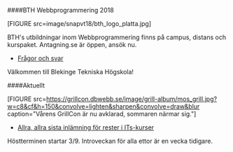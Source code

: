 ####BTH Webbprogrammering 2018

[FIGURE src=image/snapvt18/bth_logo_platta.jpg]

BTH's utbildningar inom Webbprogrammering finns på campus, distans och kurspaket. Antagning.se är öppen, ansök nu.

* [Frågor och svar](t/6968)

Välkommen till Blekinge Tekniska Högskola!



####Aktuellt

[FIGURE src=https://grillcon.dbwebb.se/image/grill-album/mos_grill.jpg?w=c8&cf&h=150&convolve=lighten&sharpen&convolve=draw&blur caption="Vårens GrillCon är nu avklarad, sommaren närmar sig."]

* [Allra, allra sista inlämning för rester i ITs-kurser](t/7484)

Höstterminen startar 3/9. Introveckan för alla ettor är en vecka tidigare.

<!--
* [Omregistrering och restinlämningar](kurser/faq/omregistrering)
* [Uppsamlingsheat rättningar inlämning senast april 1, 2018](t/7101)
* [Om 3-veckors uppropet lp4](t/7415)
* [GrillCon 2018 Vår](https://grillcon.dbwebb.se)
* [Registrera dig för vårterminens kurser](t/7177)
* [Förkunskaper och förkunskapskontroll (inför VT18)](t/7086)
* [Förkunskapskontroll våren 2018 för kurspaket](t/7103)
* [Om 3-veckors uppropet lp3](t/7242)
-->

<!--
[FIGURE src=image/bth-sommar-hav.jpg?w=c8&cf&h=150&convolve=lighten&sharpen&convolve=draw&blur caption="Sommarlovet, vi närmar oss..."]

[FIGURE src=image/fsync-giving-up-on-dirty.jpg?w=c8&cf&h=150&convolve=lighten&sharpen&convolve=draw&blur caption="Vårterminen 2018, vi är redo..."]

[FIGURE src=image/person/magnus-bellstrand-1.jpg?w=c8&cf&h=150&convolve=lighten&sharpen&convolve=draw&blur caption="Höstterminen 2017, vi jobbar på..."]

[FIGURE src=image/person/jane-strandberg-2.jpg?w=c8&cf&h=150&convolve=lighten&sharpen&convolve=draw&blur caption="Höstterminen 2017, vi är redo..."]


* [Förberedelser inför höstterminen 2017](blogg/forberedelser-infor-terminen-2017)
* [Introduktionsveckan Webbprogrammering 2017](blogg/introduktionsveckan-2017)
* [dbwebb hijackat i serpen av ondsint bov](t/6598)
* [Jag skall studera i höst (frågor/svar)](t/6532)
* [Köpa dator inför hösten](t/4469)
* [Omregistrering och restinlämningar inför hösten](kurser/faq/omregistrering)
-->
<!--
* [3-veckors upprop våren 2017 läsperiod 4](t/6481)
* [Extra presentationstillfälle i slutet av lp4](t/6478) 
* [GrillCon våren 2017](https://grillcon.dbwebb.se)
* [Omregistrering och restinlämning för vårterminen 2017](https://dbwebb.se/t/6071)
* [Omregistrering på kurstillfälle till våren 2017](kurser/faq/omregistrering)
-->
